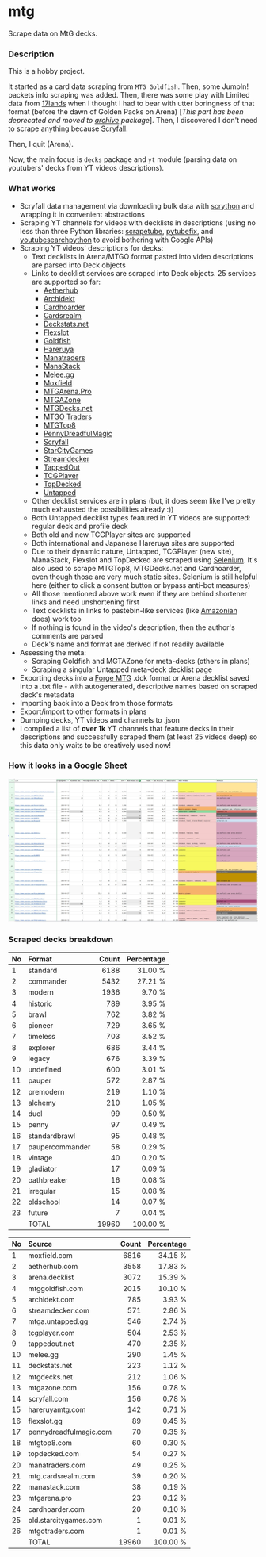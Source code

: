 # mtg
Scrape data on MtG decks.

### Description

This is a hobby project.

It started as a card data scraping from `MTG Goldfish`. Then, some JumpIn! packets info scraping 
was added. Then, there was some play with Limited data from [17lands](https://www.17lands.com) when 
I thought I had to bear with utter boringness of that format (before the dawn of Golden Packs on 
Arena) [_This part has been deprecated and moved to [archive](https://github.com/z33kz33k/mtg/tree/2d5eb0c758953d38ac51840ed3e49c2c25b4fe91/mtgcards/archive) package_]. Then, I discovered I 
don't need to scrape anything because [Scryfall](https://scryfall.com).

Then, I quit (Arena).

Now, the main focus is `decks` package and `yt` module (parsing data on youtubers' decks from YT videos 
descriptions).

### What works

* Scryfall data management via downloading bulk data with 
  [scrython](https://github.com/NandaScott/Scrython) and wrapping it in convenient abstractions
* Scraping YT channels for videos with decklists in descriptions (using no less than three Python 
  libraries: [scrapetube](https://github.com/dermasmid/scrapetube), 
  [pytubefix](https://github.com/JuanBindez/pytubefix), and 
  [youtubesearchpython](https://github.com/alexmercerind/youtube-search-python) to avoid bothering 
  with Google APIs)
* Scraping YT videos' descriptions for decks:    
    * Text decklists in Arena/MTGO format pasted into video descriptions are parsed into Deck objects
    * Links to decklist services are scraped into Deck objects. 25 services are supported so far:
        * [Aetherhub](https://aetherhub.com)
        * [Archidekt](https://archidekt.com)
        * [Cardhoarder](https://www.cardhoarder.com)
        * [Cardsrealm](https://mtg.cardsrealm.com/en-us/)
        * [Deckstats.net](https://deckstats.net)
        * [Flexslot](https://flexslot.gg)
        * [Goldfish](https://www.mtggoldfish.com)
        * [Hareruya](https://www.hareruyamtg.com/en/)
        * [Manatraders](https://www.manatraders.com)
        * [ManaStack](https://manastack.com/home)
        * [Melee.gg](https://melee.gg)
        * [Moxfield](https://www.moxfield.com)
        * [MTGArena.Pro](https://mtgarena.pro)
        * [MTGAZone](https://mtgazone.com)
        * [MTGDecks.net](https://mtgdecks.net)
        * [MTGO Traders](https://www.mtgotraders.com/store/index.html)
        * [MTGTop8](https://mtgtop8.com/index)
        * [PennyDreadfulMagic](https://pennydreadfulmagic.com)
        * [Scryfall](https://scryfall.com)
        * [StarCityGames](https://starcitygames.com)
        * [Streamdecker](https://www.streamdecker.com/landing)
        * [TappedOut](https://tappedout.net)
        * [TCGPlayer](https://infinite.tcgplayer.com)
        * [TopDecked](https://www.topdecked.com)
        * [Untapped](https://mtga.untapped.gg) 
    * Other decklist services are in plans (but, it does seem like I've pretty much exhausted the 
      possibilities already :))
    * Both Untapped decklist types featured in YT videos are supported: regular deck and profile deck
    * Both old and new TCGPlayer sites are supported
    * Both international and Japanese Hareruya sites are supported 
    * Due to their dynamic nature, Untapped, TCGPlayer (new site), ManaStack, Flexslot and TopDecked 
      are scraped using [Selenium](https://github.com/SeleniumHQ/Selenium). It's also used to scrape MTGTop8, MTGDecks.net and 
      Cardhoarder, even though those are very much static sites. Selenium is still helpful here 
      (either to click a consent button or bypass anti-bot measures)
    * All those mentioned above work even if they are behind shortener links and need unshortening first
    * Text decklists in links to pastebin-like services (like [Amazonian](https://www.youtube.com/@Amazonian) does) work too
    * If nothing is found in the video's description, then the author's comments are parsed
    * Deck's name and format are derived if not readily available
* Assessing the meta:
    * Scraping Goldfish and MGTAZone for meta-decks (others in plans)
    * Scraping a singular Untapped meta-deck decklist page
* Exporting decks into a [Forge MTG](https://github.com/Card-Forge/forge) .dck format or Arena 
  decklist saved into a .txt file - with autogenerated, descriptive names based on scraped deck's 
  metadata
* Importing back into a Deck from those formats
* Export/import to other formats in plans
* Dumping decks, YT videos and channels to .json
* I compiled a list of **over 1k** YT channels that feature decks in their descriptions and successfully 
  scraped them (at least 25 videos deep) so this data only waits to be creatively used now!

### How it looks in a Google Sheet
![Most popular channels](assets/channels.jpg)

### Scraped decks breakdown
| No | Format | Count | Percentage |
|:---|:-----|------:|-----------:|
| 1  | standard        | 6188 |    31.00 % |
| 2  | commander       | 5432 |    27.21 % |
| 3  | modern          | 1936 |     9.70 % |
| 4  | historic        |  789 |     3.95 % |
| 5  | brawl           |  762 |     3.82 % |
| 6  | pioneer         |  729 |     3.65 % |
| 7  | timeless        |  703 |     3.52 % |
| 8  | explorer        |  686 |     3.44 % |
| 9  | legacy          |  676 |     3.39 % |
| 10 | undefined       |  600 |     3.01 % |
| 11 | pauper          |  572 |     2.87 % |
| 12 | premodern       |  219 |     1.10 % |
| 13 | alchemy         |  210 |     1.05 % |
| 14 | duel            |   99 |     0.50 % |
| 15 | penny           |   97 |     0.49 % |
| 16 | standardbrawl   |   95 |     0.48 % |
| 17 | paupercommander |   58 |     0.29 % |
| 18 | vintage         |   40 |     0.20 % |
| 19 | gladiator       |   17 |     0.09 % |
| 20 | oathbreaker     |   16 |     0.08 % |
| 21 | irregular       |   15 |     0.08 % |
| 22 | oldschool       |   14 |     0.07 % |
| 23 | future          |    7 |     0.04 % |
|  | TOTAL           | 19960 | 100.00 %|

| No | Source | Count | Percentage |
|:---|:-----|------:|-----------:|
| 1  | moxfield.com           | 6816 |    34.15 % |
| 2  | aetherhub.com          | 3558 |    17.83 % |
| 3  | arena.decklist         | 3072 |    15.39 % |
| 4  | mtggoldfish.com        | 2015 |    10.10 % |
| 5  | archidekt.com          |  785 |     3.93 % |
| 6  | streamdecker.com       |  571 |     2.86 % |
| 7  | mtga.untapped.gg       |  546 |     2.74 % |
| 8  | tcgplayer.com          |  504 |     2.53 % |
| 9  | tappedout.net          |  470 |     2.35 % |
| 10 | melee.gg               |  290 |     1.45 % |
| 11 | deckstats.net          |  223 |     1.12 % |
| 12 | mtgdecks.net           |  212 |     1.06 % |
| 13 | mtgazone.com           |  156 |     0.78 % |
| 14 | scryfall.com           |  156 |     0.78 % |
| 15 | hareruyamtg.com        |  142 |     0.71 % |
| 16 | flexslot.gg            |   89 |     0.45 % |
| 17 | pennydreadfulmagic.com |   70 |     0.35 % |
| 18 | mtgtop8.com            |   60 |     0.30 % |
| 19 | topdecked.com          |   54 |     0.27 % |
| 20 | manatraders.com        |   49 |     0.25 % |
| 21 | mtg.cardsrealm.com     |   39 |     0.20 % |
| 22 | manastack.com          |   38 |     0.19 % |
| 23 | mtgarena.pro           |   23 |     0.12 % |
| 24 | cardhoarder.com        |   20 |     0.10 % |
| 25 | old.starcitygames.com  |    1 |     0.01 % |
| 26 | mtgotraders.com        |    1 |     0.01 % |
|  | TOTAL                  | 19960 | 100.00 %|
